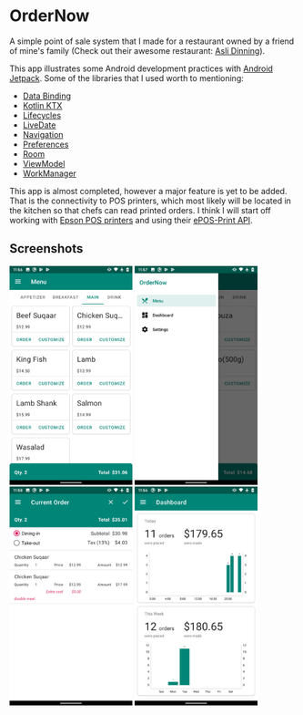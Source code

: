 # OrderNow
A simple point of sale system that I made for a restaurant owned by a friend of mine's family (Check out their awesome restaurant: [Asli Dinning](https://www.google.com/maps/place/Asli+Dining/@45.3653267,-75.6617247,17z/data=!3m1!4b1!4m5!3m4!1s0x4cce08bdb40084c9:0x622e1a63edcb4ccf!8m2!3d45.365323!4d-75.659536)).

This app illustrates some Android development practices with [Android Jetpack](https://developer.android.com/jetpack/). 
Some of the libraries that I used worth to mentioning: 
* [Data Binding](https://developer.android.com/topic/libraries/data-binding/)
* [Kotlin KTX](https://developer.android.com/kotlin/ktx)
* [Lifecycles](https://developer.android.com/topic/libraries/architecture/lifecycle)
* [LiveDate](https://developer.android.com/topic/libraries/architecture/livedata)
* [Navigation](https://developer.android.com/guide/navigation)
* [Preferences](https://developer.android.com/guide/topics/ui/settings)
* [Room](https://developer.android.com/topic/libraries/architecture/room)
* [ViewModel](https://developer.android.com/topic/libraries/architecture/viewmodel)
* [WorkManager](https://developer.android.com/topic/libraries/architecture/workmanager)

This app is almost completed, however a major feature is yet to be added. That is the connectivity to POS printers, which most likely will be located
in the kitchen so that chefs can read printed orders. I think I will start off working with 
[Epson POS printers](https://epson.com/For-Work/Printers/POS/c/w150) and using their 
[ePOS-Print API](https://c4b.epson-biz.com/modules/community/index.php?content_id=3).

Screenshots
-----------

<img src="screenshots/screenshot_1.png" height="384" width="216"> <img src="screenshots/screenshot_2.png" height="384" width="216"> <img src="screenshots/screenshot_3.png" height="384" width="216"> <img src="screenshots/screenshot_4.png" height="384" width="216">
